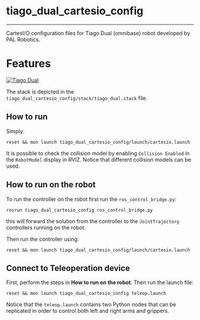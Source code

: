 # tiago_dual_cartesio_config
----------------------------
CartesI/O configuration files for Tiago Dual (omnibase) robot developed by PAL Robotics. 
 

# Features
[![Tiago Dual](https://img.youtube.com/vi/tNu_9wIXg-Q/0.jpg)](https://youtu.be/tNu_9wIXg-Q "Tiago Dual")


The stack is depicted in the ```tiago_dual_cartesio_config/stack/tiago_dual.stack``` file.

How to run
----------
Simply:

```reset && mon launch tiago_dual_cartesio_config/launch/cartesio.launch```

It is possible to check the collision model by enabling ```Collision Enabled``` in the ```RobotModel``` display in RVIZ. Notice that different collision models can be used.

How to run on the robot
-----------------------
To run the controller on the robot first run the ```ros_control_bridge.py```:

```rosrun tiago_dual_cartesio_config ros_control_bridge.py```

this will forward the solution from the controller to the ```JointTrajectory``` controllers running on the robot. 

Then run the controller using:

```reset && mon launch tiago_dual_cartesio_config/launch/cartesio.launch```

Connect to Teleoperation device
-------------------------------
First, perform the steps in **How to run on the robot**. Then run the launch file:

```reset && mon launch tiago_dual_cartesio_config teleop.launch```

Notice that the ```teleop.launch``` contains two Python nodes that can be replicated in order to control both left and right arms and grippers.



